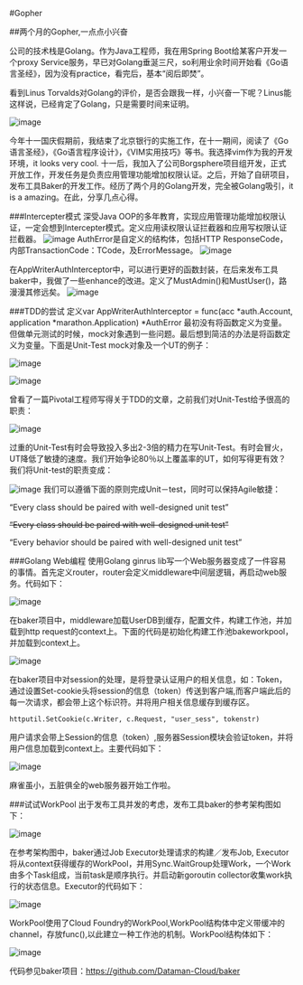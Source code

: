 #Gopher

##两个月的Gopher,一点点小兴奋

公司的技术栈是Golang。作为Java工程师，我在用Spring Boot给某客户开发一个proxy Service服务，早已对Golang垂涎三尺，so利用业余时间开始看《Go语言圣经》，因为没有practice，看完后，基本“阅后即焚”。

看到Linus Torvalds对Golang的评价，是否会跟我一样，小兴奋一下呢？Linus能这样说，已经肯定了Golang，只是需要时间来证明。

![image](https://github.com/fanfanbj/share/blob/master/5/image/linus.png)

今年十一国庆假期前，我结束了北京银行的实施工作，在十一期间，阅读了《Go语言圣经》，《Go语言程序设计》，《VIM实用技巧》等书。我选择vim作为我的开发环境，it looks very cool. 十一后，我加入了公司Borgsphere项目组开发，正式开放工作，开发任务是负责应用管理功能增加权限认证。之后，开始了自研项目，发布工具Baker的开发工作。经历了两个月的Golang开发，完全被Golang吸引，it is a amazing。在此，分享几点心得。

###Intercepter模式
深受Java OOP的多年教育，实现应用管理功能增加权限认证，一定会想到Intercepter模式。定义应用读权限认证拦截器和应用写权限认证拦截器。
![image](https://github.com/fanfanbj/share/blob/master/5/image/AppWriterAuthInterceptor.png)
AuthError是自定义的结构体，包括HTTP ResponseCode，内部TransactionCode：TCode，及ErrorMessage。
![image](https://github.com/fanfanbj/share/blob/master/5/image/AuthError.png)

在AppWriterAuthInterceptor中，可以进行更好的函数封装，在后来发布工具baker中，我做了一些enhance的改进。定义了MustAdmin()和MustUser()，路漫漫其修远矣。
![image](https://github.com/fanfanbj/share/blob/master/5/image/user.png)

###TDD的尝试
定义var AppWriterAuthInterceptor = func(acc *auth.Account, application *marathon.Application) *AuthError 最初没有将函数定义为变量。但做单元测试的时候，mock对象遇到一些问题。最后想到简洁的办法是将函数定义为变量。下面是Unit-Test mock对象及一个UT的例子：

![image](https://github.com/fanfanbj/share/blob/master/5/image/ut-1.png)

![image](https://github.com/fanfanbj/share/blob/master/5/image/ut-2.png)

曾看了一篇Pivotal工程师写得关于TDD的文章，之前我们对Unit-Test给予很高的职责：

![image](https://github.com/fanfanbj/share/blob/master/5/image/ut-3.png)

过重的Unit-Test有时会导致投入多出2-3倍的精力在写Unit-Test。有时会冒火，UT降低了敏捷的速度。我们开始争论80％以上覆盖率的UT，如何写得更有效？
我们将Unit-test的职责变成：

![image](https://github.com/fanfanbj/share/blob/master/5/image/ut-4.png)
我们可以遵循下面的原则完成Unit－test，同时可以保持Agile敏捷：


“Every class should be paired with well-designed unit test”

~~“Every class should be paired with well-designed unit test”~~

“Every behavior should be paired with well-designed unit test”

###Golang Web编程
使用Golang ginrus lib写一个Web服务器变成了一件容易的事情。首先定义router，router会定义middleware中间层逻辑，再启动web服务。代码如下：

![image](https://github.com/fanfanbj/share/blob/master/5/image/web-1.png)

在baker项目中，middleware加载UserDB到缓存，配置文件，构建工作池，并加载到http request的context上。下面的代码是初始化构建工作池bakeworkpool，并加载到context上。

![image](https://github.com/fanfanbj/share/blob/master/5/image/web-2.png)

在baker项目中对session的处理，是将登录认证用户的相关信息，如：Token，通过设置Set-cookie头将session的信息（token）传送到客户端,而客户端此后的每一次请求，都会带上这个标识符。并将用户相关信息缓存到缓存区。

	httputil.SetCookie(c.Writer, c.Request, "user_sess", tokenstr)
	
用户请求会带上Session的信息（token）,服务器Session模块会验证token，并将用户信息加载到context上。主要代码如下：

![image](https://github.com/fanfanbj/share/blob/master/5/image/web-3.png)

麻雀虽小，五脏俱全的web服务器开始工作啦。
	
###试试WorkPool
出于发布工具并发的考虑，发布工具baker的参考架构图如下：

![image](https://github.com/fanfanbj/share/blob/master/5/image/baker.jpg)

在参考架构图中，baker通过Job Executor处理请求的构建／发布Job, Executor将从context获得缓存的WorkPool，并用Sync.WaitGroup处理Work，一个Work由多个Task组成，当前task是顺序执行。并启动新goroutin collector收集work执行的状态信息。Executor的代码如下：

![image](https://github.com/fanfanbj/share/blob/master/5/image/workpool-2.png)


WorkPool使用了Cloud Foundry的WorkPool,WorkPool结构体中定义带缓冲的channel，存放func(),以此建立一种工作池的机制。WorkPool结构体如下：

![image](https://github.com/fanfanbj/share/blob/master/5/image/workpool-1.png)

代码参见baker项目：https://github.com/Dataman-Cloud/baker



